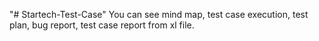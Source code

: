 "# Startech-Test-Case"
You can see mind map, test case execution, test plan, bug report, test case report from xl file.
